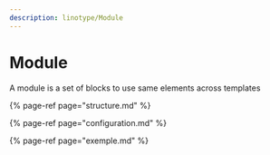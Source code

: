 ```yaml
---
description: linotype/Module
---
```


# Module

A module is a set of blocks to use same elements across templates

{% page-ref page="structure.md" %}

{% page-ref page="configuration.md" %}

{% page-ref page="exemple.md" %}





